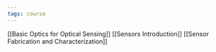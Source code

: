 ```yaml
---
tags: course
---
```


[[Basic Optics for Optical Sensing]]
[[Sensors Introduction]]
[[Sensor Fabrication and Characterization]]




